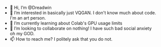 - 👋 Hi, I’m @Dreadwin
- 👀 I’m interested in basically just VQGAN. I don't know much about code. I'm an art person.
- 🌱 I’m currently learning about Colab's GPU usage limits 
- 💞️ I’m looking to collaborate on nothing! I have such bad social anxiety oh my GOD.
- 📫 How to reach me? I politely ask that you do not.

<!---
Dreadwin/Dreadwin is a ✨ special ✨ repository because its `README.md` (this file) appears on your GitHub profile.
You can click the Preview link to take a look at your changes.
--->
